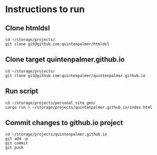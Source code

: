 # Instructions to run

## Clone htmldsl

```
cd ~/storage/projects/
git clone git@github.com:quintenpalmer/htmldsl
```

## Clone target quintenpalmer.github.io

```
cd ~/storage/projects/
git clone git@github.com:quintenpalmer/quintenpalmer.github.io
```

## Run script

```
cd ~/storage/projects/personal_site_gen/
cargo run > ~/storage/projects/quintenpalmer.github.io/index.html
```

## Commit changes to github.io project

```
cd ~/storage/projects/quintenpalmer.github.io
git add -p
git commit
git push
```
